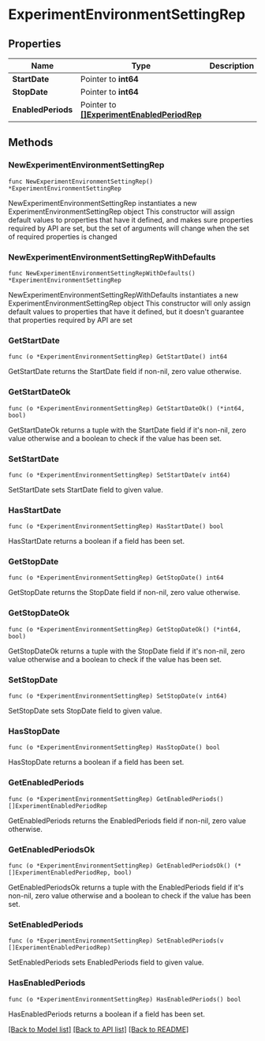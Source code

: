 # ExperimentEnvironmentSettingRep

## Properties

Name | Type | Description | Notes
------------ | ------------- | ------------- | -------------
**StartDate** | Pointer to **int64** |  | [optional] 
**StopDate** | Pointer to **int64** |  | [optional] 
**EnabledPeriods** | Pointer to [**[]ExperimentEnabledPeriodRep**](ExperimentEnabledPeriodRep.md) |  | [optional] 

## Methods

### NewExperimentEnvironmentSettingRep

`func NewExperimentEnvironmentSettingRep() *ExperimentEnvironmentSettingRep`

NewExperimentEnvironmentSettingRep instantiates a new ExperimentEnvironmentSettingRep object
This constructor will assign default values to properties that have it defined,
and makes sure properties required by API are set, but the set of arguments
will change when the set of required properties is changed

### NewExperimentEnvironmentSettingRepWithDefaults

`func NewExperimentEnvironmentSettingRepWithDefaults() *ExperimentEnvironmentSettingRep`

NewExperimentEnvironmentSettingRepWithDefaults instantiates a new ExperimentEnvironmentSettingRep object
This constructor will only assign default values to properties that have it defined,
but it doesn't guarantee that properties required by API are set

### GetStartDate

`func (o *ExperimentEnvironmentSettingRep) GetStartDate() int64`

GetStartDate returns the StartDate field if non-nil, zero value otherwise.

### GetStartDateOk

`func (o *ExperimentEnvironmentSettingRep) GetStartDateOk() (*int64, bool)`

GetStartDateOk returns a tuple with the StartDate field if it's non-nil, zero value otherwise
and a boolean to check if the value has been set.

### SetStartDate

`func (o *ExperimentEnvironmentSettingRep) SetStartDate(v int64)`

SetStartDate sets StartDate field to given value.

### HasStartDate

`func (o *ExperimentEnvironmentSettingRep) HasStartDate() bool`

HasStartDate returns a boolean if a field has been set.

### GetStopDate

`func (o *ExperimentEnvironmentSettingRep) GetStopDate() int64`

GetStopDate returns the StopDate field if non-nil, zero value otherwise.

### GetStopDateOk

`func (o *ExperimentEnvironmentSettingRep) GetStopDateOk() (*int64, bool)`

GetStopDateOk returns a tuple with the StopDate field if it's non-nil, zero value otherwise
and a boolean to check if the value has been set.

### SetStopDate

`func (o *ExperimentEnvironmentSettingRep) SetStopDate(v int64)`

SetStopDate sets StopDate field to given value.

### HasStopDate

`func (o *ExperimentEnvironmentSettingRep) HasStopDate() bool`

HasStopDate returns a boolean if a field has been set.

### GetEnabledPeriods

`func (o *ExperimentEnvironmentSettingRep) GetEnabledPeriods() []ExperimentEnabledPeriodRep`

GetEnabledPeriods returns the EnabledPeriods field if non-nil, zero value otherwise.

### GetEnabledPeriodsOk

`func (o *ExperimentEnvironmentSettingRep) GetEnabledPeriodsOk() (*[]ExperimentEnabledPeriodRep, bool)`

GetEnabledPeriodsOk returns a tuple with the EnabledPeriods field if it's non-nil, zero value otherwise
and a boolean to check if the value has been set.

### SetEnabledPeriods

`func (o *ExperimentEnvironmentSettingRep) SetEnabledPeriods(v []ExperimentEnabledPeriodRep)`

SetEnabledPeriods sets EnabledPeriods field to given value.

### HasEnabledPeriods

`func (o *ExperimentEnvironmentSettingRep) HasEnabledPeriods() bool`

HasEnabledPeriods returns a boolean if a field has been set.


[[Back to Model list]](../README.md#documentation-for-models) [[Back to API list]](../README.md#documentation-for-api-endpoints) [[Back to README]](../README.md)


